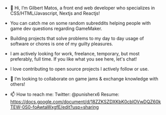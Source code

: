 - 👋 Hi, I’m Gilbert Matos, a front end web developer who specializes in CSS/HTML/Javascript, Nextjs and Reactjs!
- You can catch me on some random subreddits helping people with game dev questions regarding GameMaker.
- Building projects that solve problems to my day to day usage of software or chores is one of my guilty pleasures.
- I am actively looking for work, freelance, temporary, but most preferably, full time. If you like what you see here, let's chat! 

- I love contributing to open source projects I actively follow or use.
- 💞️ I’m looking to collaborate on game jams & exchange knowledge with others!
- 📫 How to reach me:
Twitter: @punisherx6
Resume: https://docs.google.com/document/d/18ZZKSZDXKbK0cblOVwDQZ60kTEW-0S0-foAwtaWxgfE/edit?usp=sharing
<!---
treblig-punisher/treblig-punisher is a ✨ special ✨ repository because its `README.md` (this file) appears on your GitHub profile.
You can click the Preview link to take a look at your changes.
--->
